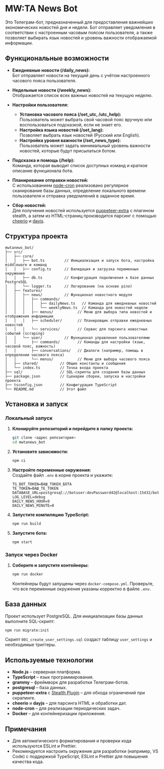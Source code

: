 # MW:TA News Bot

Это Телеграм-бот, предназначенный для предоставления важнейших экономических новостей дня и недели. Бот отправляет уведомления в соответствии с настроенным часовым поясом пользователя, а также позволяет выбирать язык новостей и уровень важности отображаемой информации.

## Функциональные возможности

- **Ежедневные новости (/daily_news):**  
  Бот отправляет новости на текущий день с учётом настроенного часового пояса пользователя.

- **Недельные новости (/weekly_news):**  
  Отображается список всех важных новостей на текущую неделю.

- **Настройки пользователя:**
  - **Установка часового пояса (/set_utc, /utc_help):**  
    Пользователь может выбрать свой часовой пояс вручную или воспользоваться подсказкой, если не знает его.
  - **Настройка языка новостей (/set_lang):**  
    Позволяет выбрать язык новостей (Русский или English).
  - **Настройка уровня важности (/set_news_type):**  
    Пользователь может задать минимальный уровень важности новостей, которые будут присылаться ботом.

- **Подсказка и помощь (/help):**  
  Команда, которая выводит список доступных команд и краткое описание функционала бота.

- **Планирование отправки новостей:**  
  С использованием [node-cron](https://www.npmjs.com/package/node-cron) реализовано регулярное сканирование базы данных, определение локального времени пользователя и отправка уведомлений в заданное время.

- **Сбор новостей:**  
  Для получения новостей используется [puppeteer-extra](https://github.com/berstend/puppeteer-extra) с плагином stealth, а затем из HTML-страниц производится парсинг с помощью [cheerio](https://cheerio.js.org/) и [dayjs](https://day.js.org/).

## Структура проекта

```
mwtanews_bot/
├── src/
│   ├── core/
│   │   ├── bot.ts         // Инициализация и запуск бота, настройка middleware и команд
│   │   ├── config.ts      // Валидация и загрузка переменных окружения
│   │   ├── db.ts          // Конфигурация подключения к базе данных PostgreSQL
│   │   └── logger.ts      // Логирование (на основе pino)
│   ├── features/
│   │   ├── news/          // Функционал новостного модуля
│   │   │   ├── commands/
│   │   │   │   ├── dailyNews.ts   // Команда для ежедневных новостей
│   │   │   │   └── weeklyNews.ts  // Команда для новостей недели
│   │   │   ├── menus/           // Меню для выбора типа новостей и отображения информации
│   │   │   ├── scheduler/       // Планировщик отправки ежедневных новостей
│   │   │   └── services/        // Сервис для парсинга новостных событий (scraping)
│   │   └── user/          // Функционал управления пользователями
│   │       ├── commands/        // Команды для настройки (язык, часовой пояс, важность)
│   │       ├── conversations/   // Диалоги (например, помощь в определении часового пояса)
│   │       └── menus/           // Меню для выбора часового пояса
│   ├── shared/          // Общие константы и сообщения
│   └── index.ts         // Точка входа проекта
├── sql/                 // SQL-скрипты для создания базы данных
├── package.json         // Сценарии сборки, запуска и настройки проекта
├── tsconfig.json        // Конфигурация TypeScript
└── README.md            // Этот файл
```

## Установка и запуск

### Локальный запуск

1. **Клонируйте репозиторий и перейдите в папку проекта:**

   ```bash
   git clone <адрес репозитория>
   cd mwtanews_bot
   ```

2. **Установите зависимости:**

   ```bash
   npm ci
   ```

3. **Настройте переменные окружения:**  
   Создайте файл `.env` в корне проекта и укажите:
   
   ```properties
   TG_BOT_TOKEN=ВАШ_ТОКЕН_БОТА
   TE_TOKEN=ВАШ_TE_TOKEN
   DATABASE_URL=postgresql://botuser:devPassword42@localhost:15432/botdb
   LOG_LEVEL=debug
   DAILY_NEWS_HOUR=9
   DAILY_NEWS_MINUTE=0
   ```

4. **Запустите компиляцию TypeScript:**

   ```bash
   npm run build
   ```

5. **Запустите бота:**

   ```bash
   npm start
   ```

### Запуск через Docker

1. **Соберите и запустите контейнеры:**

   ```bash
   npm run docker
   ```

   Контейнеры будут запущены через `docker-compose.yml`. Проверьте, что все переменные окружения указаны корректно в файле `.env`.

## База данных

Проект использует PostgreSQL. Для инициализации базы данных выполните SQL-скрипт:

```bash
npm run migrate:init
```

Скрипт `001_create_user_settings.sql` создаст таблицу `user_settings` и необходимые триггеры.

## Используемые технологии

- **Node.js** – серверная платформа.
- **TypeScript** – язык программирования.
- **grammy** – фреймворк для разработки Телеграм-ботов.
- **postgresql** – база данных.
- **puppeteer-extra** с [Stealth Plugin](https://github.com/berstend/puppeteer-extra/tree/master/packages/puppeteer-extra-plugin-stealth) – для обхода ограничений при скрапинге.
- **cheerio** и **dayjs** – для парсинга HTML и обработки дат.
- **node-cron** – для реализации периодических задач.
- **Docker** – для контейнеризации приложения.

## Примечания

- Для автоматического форматирования и проверки кода используются ESLint и Prettier.
- Рекомендуется настроить окружение для разработки (например, VS Code) с поддержкой TypeScript, ESLint и Prettier для повышения качества кода.

